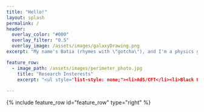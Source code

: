```yaml
---
title: "Hello!"
layout: splash
permalink: /
header:
  overlay_color: "#000"
  overlay_filter: "0.5"
  overlay_image: /assets/images/galaxyDrawing.png
excerpt: "My name's Batia (rhymes with \"gotcha\"), and I'm a physics grad student. Please enjoy my website!"

feature_row:
  - image_path: /assets/images/perimeter_photo.jpg
    title: "Research Insterests"
    excerpt: "<ul style="list-style: none;"><li>AdS/CFT</li><li>Black Hole Information</li><li>Holography</li><li>Quantum Information</li></ul>"
    
---
```


{% include feature_row id="feature_row" type="right" %}
